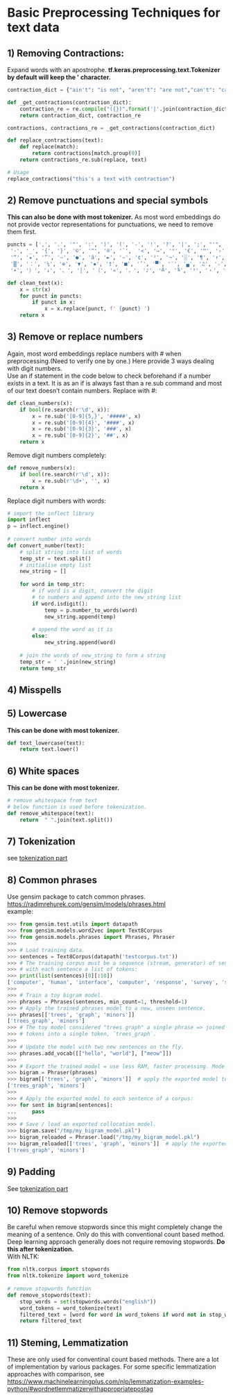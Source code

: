# Basic Preprocessing Techniques for text data

## 1) Removing Contractions:
Expand words with an apostrophe. **tf.keras.preprocessing.text.Tokenizer by default will keep the ' character.**
```python
contraction_dict = {"ain't": "is not", "aren't": "are not","can't": "cannot", "'cause": "because", "could've": "could have", "couldn't": "could not", "didn't": "did not",  "doesn't": "does not", "don't": "do not", "hadn't": "had not", "hasn't": "has not", "haven't": "have not", "he'd": "he would","he'll": "he will", "he's": "he is", "how'd": "how did", "how'd'y": "how do you", "how'll": "how will", "how's": "how is",  "I'd": "I would", "I'd've": "I would have", "I'll": "I will", "I'll've": "I will have","I'm": "I am", "I've": "I have", "i'd": "i would", "i'd've": "i would have", "i'll": "i will",  "i'll've": "i will have","i'm": "i am", "i've": "i have", "isn't": "is not", "it'd": "it would", "it'd've": "it would have", "it'll": "it will", "it'll've": "it will have","it's": "it is", "let's": "let us", "ma'am": "madam", "mayn't": "may not", "might've": "might have","mightn't": "might not","mightn't've": "might not have", "must've": "must have", "mustn't": "must not", "mustn't've": "must not have", "needn't": "need not", "needn't've": "need not have","o'clock": "of the clock", "oughtn't": "ought not", "oughtn't've": "ought not have", "shan't": "shall not", "sha'n't": "shall not", "shan't've": "shall not have", "she'd": "she would", "she'd've": "she would have", "she'll": "she will", "she'll've": "she will have", "she's": "she is", "should've": "should have", "shouldn't": "should not", "shouldn't've": "should not have", "so've": "so have","so's": "so as", "this's": "this is","that'd": "that would", "that'd've": "that would have", "that's": "that is", "there'd": "there would", "there'd've": "there would have", "there's": "there is", "here's": "here is","they'd": "they would", "they'd've": "they would have", "they'll": "they will", "they'll've": "they will have", "they're": "they are", "they've": "they have", "to've": "to have", "wasn't": "was not", "we'd": "we would", "we'd've": "we would have", "we'll": "we will", "we'll've": "we will have", "we're": "we are", "we've": "we have", "weren't": "were not", "what'll": "what will", "what'll've": "what will have", "what're": "what are",  "what's": "what is", "what've": "what have", "when's": "when is", "when've": "when have", "where'd": "where did", "where's": "where is", "where've": "where have", "who'll": "who will", "who'll've": "who will have", "who's": "who is", "who've": "who have", "why's": "why is", "why've": "why have", "will've": "will have", "won't": "will not", "won't've": "will not have", "would've": "would have", "wouldn't": "would not", "wouldn't've": "would not have", "y'all": "you all", "y'all'd": "you all would","y'all'd've": "you all would have","y'all're": "you all are","y'all've": "you all have","you'd": "you would", "you'd've": "you would have", "you'll": "you will", "you'll've": "you will have", "you're": "you are", "you've": "you have"}

def _get_contractions(contraction_dict):
    contraction_re = re.compile("({})".format('|'.join(contraction_dict.keys())))
    return contraction_dict, contraction_re

contractions, contractions_re = _get_contractions(contraction_dict)

def replace_contractions(text):
    def replace(match):
        return contractions[match.group(0)]
    return contractions_re.sub(replace, text)

# Usage
replace_contractions("this's a text with contraction")
```

## 2) Remove punctuations and special symbols
**This can also be done with most tokenizer.** As most word embeddings do not provide vector representations for punctuations, we need to remove them first.
```python
puncts = [',', '.', '"', ':', ')', '(', '-', '!', '?', '|', ';', "'", '$', '&', '/', '[', ']', '>', '%', '=', '#', '*', '+', '\\', '•',  '~', '@', '£',
 '·', '_', '{', '}', '©', '^', '®', '`',  '<', '→', '°', '€', '™', '›',  '♥', '←', '×', '§', '″', '′', 'Â', '█', '½', 'à', '…',
 '“', '★', '”', '–', '●', 'â', '►', '−', '¢', '²', '¬', '░', '¶', '↑', '±', '¿', '▾', '═', '¦', '║', '―', '¥', '▓', '—', '‹', '─',
 '▒', '：', '¼', '⊕', '▼', '▪', '†', '■', '’', '▀', '¨', '▄', '♫', '☆', 'é', '¯', '♦', '¤', '▲', 'è', '¸', '¾', 'Ã', '⋅', '‘', '∞',
 '∙', '）', '↓', '、', '│', '（', '»', '，', '♪', '╩', '╚', '³', '・', '╦', '╣', '╔', '╗', '▬', '❤', 'ï', 'Ø', '¹', '≤', '‡', '√', ]

def clean_text(x):
    x = str(x)
    for punct in puncts:
        if punct in x:
            x = x.replace(punct, f' {punct} ')
    return x
```


## 3) Remove or replace numbers
Again, most word embeddings replace numbers with # when preprocessing.(Need to verify one by one.) Here provide 3 ways dealing with digit numbers.      
Use an if statement in the code below to check beforehand if a number exists in a text. It is as an if is always fast than a re.sub command and most of our text doesn’t contain numbers.
Replace with #:
```python
def clean_numbers(x):
    if bool(re.search(r'\d', x)):
        x = re.sub('[0-9]{5,}', '#####', x)
        x = re.sub('[0-9]{4}', '####', x)
        x = re.sub('[0-9]{3}', '###', x)
        x = re.sub('[0-9]{2}', '##', x)
    return x
```
Remove digit numbers completely:
```python
def remove_numbers(x): 
    if bool(re.search(r'\d', x)):
        x = re.sub(r'\d+', '', x) 
    return x 
```
Replace digit numbers with words:
```python
# import the inflect library 
import inflect 
p = inflect.engine() 
  
# convert number into words 
def convert_number(text): 
    # split string into list of words 
    temp_str = text.split() 
    # initialise empty list 
    new_string = [] 
  
    for word in temp_str: 
        # if word is a digit, convert the digit 
        # to numbers and append into the new_string list 
        if word.isdigit(): 
            temp = p.number_to_words(word) 
            new_string.append(temp) 
  
        # append the word as it is 
        else: 
            new_string.append(word) 
  
    # join the words of new_string to form a string 
    temp_str = ' '.join(new_string) 
    return temp_str 
```
## 4) Misspells
## 5) Lowercase
**This can be done with most tokenizer.**
```python
def text_lowercase(text): 
    return text.lower() 
```
## 6) White spaces
**This can be done with most tokenizer.**
```python
# remove whitespace from text 
# below function is used before tokenization.
def remove_whitespace(text): 
    return  " ".join(text.split()) 
```
## 7) Tokenization
see [tokenization part](https://github.com/squ-kei/NLP/blob/main/Preprocessing/Tokenization.md)

## 8) Common phrases
Use gensim package to catch common phrases. https://radimrehurek.com/gensim/models/phrases.html    
example:
```python
>>> from gensim.test.utils import datapath
>>> from gensim.models.word2vec import Text8Corpus
>>> from gensim.models.phrases import Phrases, Phraser
>>>
>>> # Load training data.
>>> sentences = Text8Corpus(datapath('testcorpus.txt'))
>>> # The training corpus must be a sequence (stream, generator) of sentences,
>>> # with each sentence a list of tokens:
>>> print(list(sentences)[0][:10])
['computer', 'human', 'interface', 'computer', 'response', 'survey', 'system', 'time', 'user', 'interface']
>>>
>>> # Train a toy bigram model.
>>> phrases = Phrases(sentences, min_count=1, threshold=1)
>>> # Apply the trained phrases model to a new, unseen sentence.
>>> phrases[['trees', 'graph', 'minors']]
['trees_graph', 'minors']
>>> # The toy model considered "trees graph" a single phrase => joined the two
>>> # tokens into a single token, `trees_graph`.
>>>
>>> # Update the model with two new sentences on the fly.
>>> phrases.add_vocab([["hello", "world"], ["meow"]])
>>>
>>> # Export the trained model = use less RAM, faster processing. Model updates no longer possible.
>>> bigram = Phraser(phrases)
>>> bigram[['trees', 'graph', 'minors']]  # apply the exported model to a sentence
['trees_graph', 'minors']
>>>
>>> # Apply the exported model to each sentence of a corpus:
>>> for sent in bigram[sentences]:
...     pass
>>>
>>> # Save / load an exported collocation model.
>>> bigram.save("/tmp/my_bigram_model.pkl")
>>> bigram_reloaded = Phraser.load("/tmp/my_bigram_model.pkl")
>>> bigram_reloaded[['trees', 'graph', 'minors']]  # apply the exported model to a sentence
['trees_graph', 'minors']
```
## 9) Padding
See [tokenization part](https://github.com/squ-kei/NLP/blob/main/Preprocessing/Tokenization.md)
## 10) Remove stopwords
Be careful when remove stopwords since this might completely change the meaning of a sentence. Only do this with conventional count based method. Deep learning approach generally does not require removing stopwords. **Do this after tokenization.**   
With NLTK:
```python
from nltk.corpus import stopwords 
from nltk.tokenize import word_tokenize 
  
# remove stopwords function 
def remove_stopwords(text): 
    stop_words = set(stopwords.words("english")) 
    word_tokens = word_tokenize(text) 
    filtered_text = [word for word in word_tokens if word not in stop_words] 
    return filtered_text 
```
## 11) Steming, Lemmatization
These are only used for conventinal count based methods. There are a lot of implementation by various packages.
For some specific lemmatization approaches with comparison, see https://www.machinelearningplus.com/nlp/lemmatization-examples-python/#wordnetlemmatizerwithappropriatepostag
